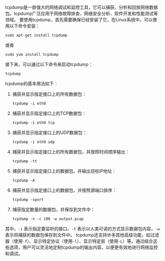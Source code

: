  tcpdump是一款强大的网络调试和监控工具，它可以捕获、分析和回放网络数据包。tcpdump广泛应用于网络故障排查、网络安全分析、软件开发和性能测试等领域。
要使用tcpdump，首先需要确保已经安装了它。在Linux系统中，可以使用以下命令安装：
```
sudo apt-get install tcpdump
```
或者
```
sudo yum install tcpdump
```
接下来，可以通过以下命令来启动tcpdump：
```
tcpdump
```
tcpdump的基本用法如下：
1. 捕获并显示指定接口上的所有数据包：
   ```
   tcpdump -i eth0
   ```
2. 捕获并显示指定接口上的TCP数据包：
   ```
   tcpdump -i eth0 tcp
   ```
3. 捕获并显示指定接口上的UDP数据包：
   ```
   tcpdump -i eth0 udp
   ```
4. 捕获并显示指定接口上的所有数据包，并按照时间顺序输出：
   ```
   tcpdump -tt
   ```
5. 捕获并显示指定接口上的数据包，并输出目标IP地址：
   ```
   tcpdump -A
   ```
6. 捕获并显示指定接口上的数据包，并按照源端口排序：
   ```
   tcpdump -sport
   ```
7. 捕获指定数量的数据包，并保存到文件中：
   ```
   tcpdump -n -c 100 -w output.pcap
   ```
其中，`-i` 表示指定要监听的接口，`-t` 表示以人类可读的方式显示数据包内容，`-w` 表示将捕获的数据包保存到文件中。
tcpdump还支持许多其他高级功能，如过滤器（使用`-f`）、显示特定协议（使用`-l`）、显示特定层（使用`-L`）等。通过结合这些选项，用户可以灵活地定制tcpdump的输出内容，以便更有效地进行网络监控和调试。